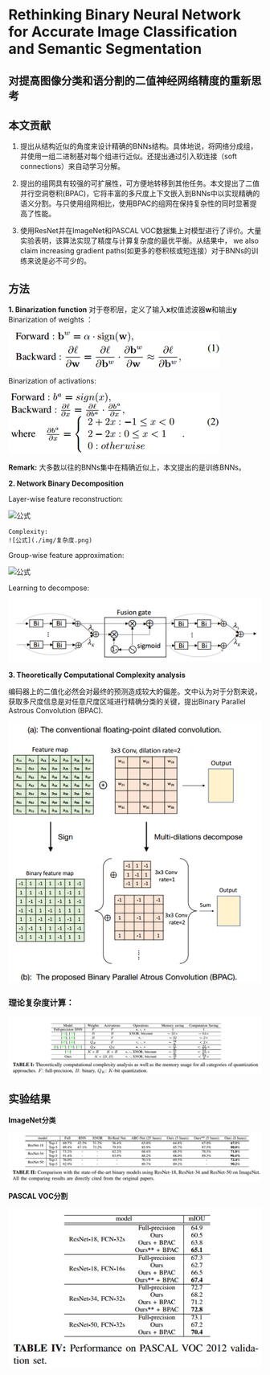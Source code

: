 # Rethinking Binary Neural Network for Accurate Image Classification and Semantic Segmentation 
对提高图像分类和语分割的二值神经网络精度的重新思考
-------------

## **本文贡献**

1. 提出从结构近似的角度来设计精确的BNNs结构。具体地说，将网络分成组，并使用一组二进制基对每个组进行近似。还提出通过引入软连接（soft connections）来自动学习分解。

2. 提出的组网具有较强的可扩展性，可方便地转移到其他任务。本文提出了二值并行空洞卷积(BPAC)，它将丰富的多尺度上下文嵌入到BNNs中以实现精确的语义分割。与只使用组网相比，使用BPAC的组网在保持复杂性的同时显著提高了性能。

3. 使用ResNet并在ImageNet和PASCAL VOC数据集上对模型进行了评价。大量实验表明，该算法实现了精度与计算复杂度的最优平衡。从结果中， we also claim increasing  gradient paths(如更多的卷积核或短连接）对于BNNs的训练来说是必不可少的。

## **方法**
**1. Binarization function**
对于卷积层，定义了输入**x**权值滤波器**w**和输出**y**
Binarization of weights ：

![公式](./img/公式1.png)

Binarization of activations:

![公式](./img/公式2.png)

**Remark:**
大多数以往的BNNs集中在精确近似上，本文提出的是训练BNNs。

**2. Network Binary Decomposition**

 Layer-wise feature reconstruction:
 
 ![公式](./img/层.png)

    Complexity:
    ![公式](./img/复杂度.png)
    
Group-wise feature approximation:

![公式](./img/组.png)


Learning to decompose: 

![公式](./img/soft.png)


**3. Theoretically Computational Complexity analysis**

编码器上的二值化必然会对最终的预测造成较大的偏差。文中认为对于分割来说，获取多尺度信息是对任意尺度区域进行精确分类的关键，提出Binary Parallel Astrous Convolution
(BPAC). 

![公式](./img/BPAC.png)

### **理论复杂度计算：**

![公式](./img/复杂度.png)

## **实验结果**

**ImageNet分类**

![公式](./img/ImageNet.png)


**PASCAL VOC分割**

![公式](./img/分割结果.png)


